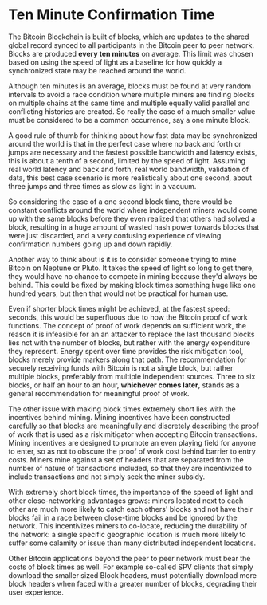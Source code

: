 # Ten Minute Confirmation Time

The Bitcoin Blockchain is built of blocks, which are updates to the shared global record synced to all participants in the Bitcoin peer to peer network. Blocks are produced **every ten minutes** on average. This limit was chosen based on using the speed of light as a baseline for how quickly a synchronized state may be reached around the world.

Although ten minutes is an average, blocks must be found at very random intervals to avoid a race condition where multiple miners are finding blocks on multiple chains at the same time and multiple equally valid parallel and conflicting histories are created. So really the case of a much smaller value must be considered to be a common occurrence, say a one minute block.

A good rule of thumb for thinking about how fast data may be synchronized around the world is that in the perfect case where no back and forth or jumps are necessary and the fastest possible bandwidth and latency exists, this is about a tenth of a second, limited by the speed of light. Assuming real world latency and back and forth, real world bandwidth, validation of data, this best case scenario is more realistically about one second, about three jumps and three times as slow as light in a vacuum.

So considering the case of a one second block time, there would be constant conflicts around the world where independent miners would come up with the same blocks before they even realized that others had solved a block, resulting in a huge amount of wasted hash power towards blocks that were just discarded, and a very confusing experience of viewing confirmation numbers going up and down rapidly.

Another way to think about is it is to consider someone trying to mine Bitcoin on Neptune or Pluto. It takes the speed of light so long to get there, they would have no chance to compete in mining because they'd always be behind. This could be fixed by making block times something huge like one hundred years, but then that would not be practical for human use.

Even if shorter block times might be achieved, at the fastest speed: seconds, this would be superfluous due to how the Bitcoin proof of work functions. The concept of proof of work depends on sufficient work, the reason it is infeasible for an an attacker to replace the last thousand blocks lies not with the number of blocks, but rather with the energy expenditure they represent. Energy spent over time provides the risk mitigation tool, blocks merely provide markers along that path. The recommendation for securely receiving funds with Bitcoin is not a single block, but rather multiple blocks, preferably from multiple independent sources. Three to six blocks, or half an hour to an hour, **whichever comes later**, stands as a general recommendation for meaningful proof of work.

The other issue with making block times extremely short lies with the incentives behind mining. Mining incentives have been constructed carefully so that blocks are meaningfully and discretely describing the proof of work that is used as a risk mitigator when accepting Bitcoin transactions. Mining incentives are designed to promote an even playing field for anyone to enter, so as not to obscure the proof of work cost behind barrier to entry costs. Miners mine against a set of headers that are separated from the number of nature of transactions included, so that they are incentivized to include transactions and not simply seek the miner subsidy.

With extremely short block times, the importance of the speed of light and other close-networking advantages grows: miners located next to each other are much more likely to catch each others' blocks and not have their blocks fail in a race between close-time blocks and be ignored by the network. This incentivizes miners to co-locate, reducing the durability of the network: a single specific geographic location is much more likely to suffer some calamity or issue than many distributed independent locations.

Other Bitcoin applications beyond the peer to peer network must bear the costs of block times as well. For example so-called SPV clients that simply download the smaller sized Block headers, must potentially download more block headers when faced with a greater number of blocks, degrading their user experience.
